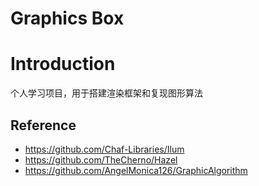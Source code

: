 # Graphics Box
# Introduction
个人学习项目，用于搭建渲染框架和复现图形算法
## Reference
- https://github.com/Chaf-Libraries/Ilum
- https://github.com/TheCherno/Hazel
- https://github.com/AngelMonica126/GraphicAlgorithm